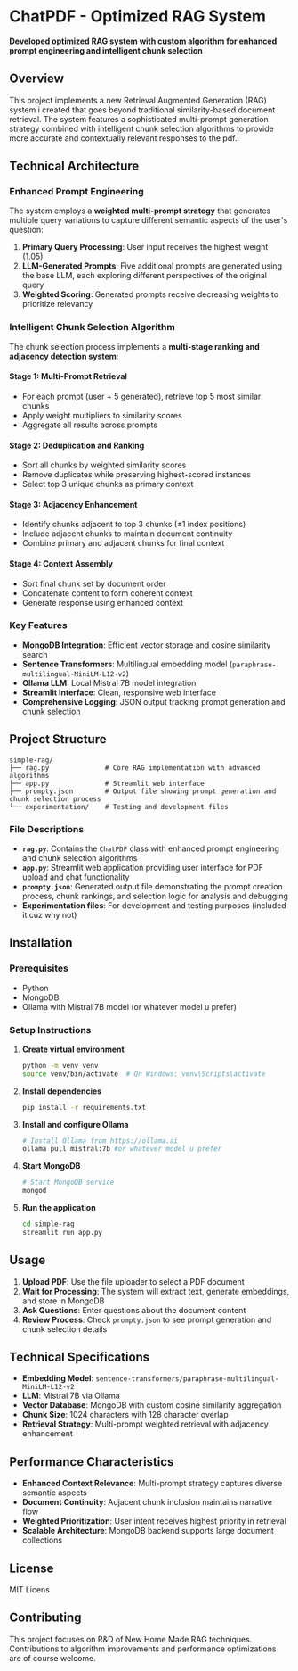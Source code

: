 # ChatPDF - Optimized RAG System

**Developed optimized RAG system with custom algorithm for enhanced prompt engineering and intelligent chunk selection**

## Overview

This project implements a new Retrieval Augmented Generation (RAG) system i created that goes beyond traditional similarity-based document retrieval. The system features a sophisticated multi-prompt generation strategy combined with intelligent chunk selection algorithms to provide more accurate and contextually relevant responses to the pdf..

## Technical Architecture

### Enhanced Prompt Engineering

The system employs a **weighted multi-prompt strategy** that generates multiple query variations to capture different semantic aspects of the user's question:

1. **Primary Query Processing**: User input receives the highest weight (1.05)
2. **LLM-Generated Prompts**: Five additional prompts are generated using the base LLM, each exploring different perspectives of the original query
3. **Weighted Scoring**: Generated prompts receive decreasing weights to prioritize relevancy

### Intelligent Chunk Selection Algorithm

The chunk selection process implements a **multi-stage ranking and adjacency detection system**:

#### Stage 1: Multi-Prompt Retrieval
- For each prompt (user + 5 generated), retrieve top 5 most similar chunks
- Apply weight multipliers to similarity scores
- Aggregate all results across prompts

#### Stage 2: Deduplication and Ranking
- Sort all chunks by weighted similarity scores
- Remove duplicates while preserving highest-scored instances
- Select top 3 unique chunks as primary context

#### Stage 3: Adjacency Enhancement
- Identify chunks adjacent to top 3 chunks (±1 index positions)
- Include adjacent chunks to maintain document continuity
- Combine primary and adjacent chunks for final context

#### Stage 4: Context Assembly
- Sort final chunk set by document order
- Concatenate content to form coherent context
- Generate response using enhanced context

### Key Features

- **MongoDB Integration**: Efficient vector storage and cosine similarity search
- **Sentence Transformers**: Multilingual embedding model (`paraphrase-multilingual-MiniLM-L12-v2`)
- **Ollama LLM**: Local Mistral 7B model integration 
- **Streamlit Interface**: Clean, responsive web interface
- **Comprehensive Logging**: JSON output tracking prompt generation and chunk selection

## Project Structure

```
simple-rag/
├── rag.py              # Core RAG implementation with advanced algorithms
├── app.py              # Streamlit web interface
├── prompty.json        # Output file showing prompt generation and chunk selection process
└── experimentation/    # Testing and development files
```

### File Descriptions

- **`rag.py`**: Contains the `ChatPDF` class with enhanced prompt engineering and chunk selection algorithms
- **`app.py`**: Streamlit web application providing user interface for PDF upload and chat functionality  
- **`prompty.json`**: Generated output file demonstrating the prompt creation process, chunk rankings, and selection logic for analysis and debugging
- **Experimentation files**: For development and testing purposes (included it cuz why not)

## Installation

### Prerequisites
- Python
- MongoDB
- Ollama with Mistral 7B model (or whatever model u prefer)

### Setup Instructions

1. **Create virtual environment**
   ```bash
   python -m venv venv
   source venv/bin/activate  # On Windows: venv\Scripts\activate
   ```

2. **Install dependencies**
   ```bash
   pip install -r requirements.txt
   ```

3. **Install and configure Ollama**
   ```bash
   # Install Ollama from https://ollama.ai
   ollama pull mistral:7b #or whatever model u prefer
   ```

4. **Start MongoDB**
   ```bash
   # Start MongoDB service
   mongod
   ```

5. **Run the application**
   ```bash
   cd simple-rag
   streamlit run app.py
   ```

## Usage

1. **Upload PDF**: Use the file uploader to select a PDF document
2. **Wait for Processing**: The system will extract text, generate embeddings, and store in MongoDB
3. **Ask Questions**: Enter questions about the document content
4. **Review Process**: Check `prompty.json` to see prompt generation and chunk selection details

## Technical Specifications

- **Embedding Model**: `sentence-transformers/paraphrase-multilingual-MiniLM-L12-v2`
- **LLM**: Mistral 7B via Ollama
- **Vector Database**: MongoDB with custom cosine similarity aggregation
- **Chunk Size**: 1024 characters with 128 character overlap
- **Retrieval Strategy**: Multi-prompt weighted retrieval with adjacency enhancement

## Performance Characteristics

- **Enhanced Context Relevance**: Multi-prompt strategy captures diverse semantic aspects
- **Document Continuity**: Adjacent chunk inclusion maintains narrative flow
- **Weighted Prioritization**: User intent receives highest priority in retrieval
- **Scalable Architecture**: MongoDB backend supports large document collections

## License

MIT Licens

## Contributing

This project focuses on R&D of New Home Made RAG techniques. Contributions to algorithm improvements and performance optimizations are of course welcome. 